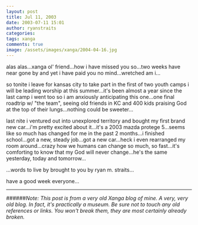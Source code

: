 ```yaml
---
layout: post
title: Jul 11, 2003
date: 2003-07-11 15:01
author: ryanstraits
categories:
tags: xanga
comments: true
image: /assets/images/xanga/2004-04-16.jpg
---
```

alas alas...xanga ol' friend...how i have missed you so...two weeks have near gone by and yet i have paid you no mind...wretched am i...

<!-- break -->

so tonite i leave for kansas city to take part in the first of two youth camps i will be leading worship at this summer...it's been almost a year since the last camp i went too so i am anxiously anticipating this one...one final roadtrip w/ "the team", seeing old friends in KC and 400 kids praising God at the top of their lungs...nothing could be sweeter...

last nite i ventured out into unexplored territory and bought my first brand new car...i'm pretty excited about it...it's a 2003 mazda protege 5...seems like so much has changed for me in the past 2 months...i finished school...got a new, steady job...got a new car...heck i even rearranged my room around...crazy how we humans can change so much, so fast...it's comforting to know that my God will never change...he's the same yesterday, today and tomorrow...

...words to live by brought to you by ryan m. straits...

have a good week everyone...

---

######*Note: This post is from a very old Xanga blog of mine. A very, very old blog. In fact, it's practically a museum. Be sure not to touch any old references or links. You won't break them, they are most certainly already broken.*